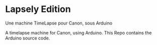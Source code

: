 Lapsely Edition
=====================================

Une machine TimeLapse pour Canon, sous Arduino


A timelapse machine for Canon, using Arduino. This Repo contains the Arduino source code.

